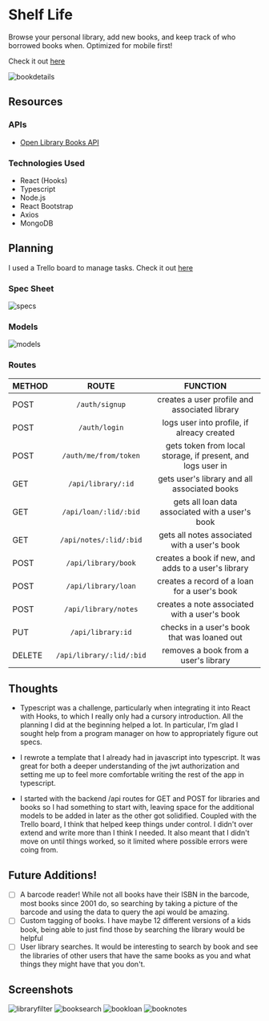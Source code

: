 # Shelf Life

Browse your personal library, add new books, and keep track of who borrowed books when. Optimized for mobile first!

Check it out [here](enigmatic-spring-36434.herokuapp.com)

![bookdetails](src/img/bookdetails.png)

## Resources

### APIs
- [Open Library Books API](https://openlibrary.org/dev/docs/api/books)

### Technologies Used
- React (Hooks)
- Typescript
- Node.js
- React Bootstrap
- Axios
- MongoDB

## Planning

I used a Trello board to manage tasks. Check it out [here](https://trello.com/b/FHCqVpD1/shelf-life) 

### Spec Sheet
![specs](src/img/SpecSheet.png)

### Models
![models](src/img/shelflifemodels.png)

### Routes
|METHOD| ROUTE| FUNCTION|
|:-----|:----:|:------:|
| POST | `/auth/signup` | creates a user profile and associated library |
| POST | `/auth/login` | logs user into profile, if alreacy created |
| POST | `/auth/me/from/token` | gets token from local storage, if present, and logs user in |
| GET  | `/api/library/:id` | gets user's library and all associated books |
| GET  | `/api/loan/:lid/:bid` | gets all loan data associated with a user's book |
| GET  | `/api/notes/:lid/:bid` | gets all notes associated with a user's book  |
| POST | `/api/library/book` | creates a book if new, and adds to a user's library |
| POST | `/api/library/loan`  | creates a record of a loan for a user's book  |
| POST | `/api/library/notes` | creates a note associated with a user's book  |
| PUT | `/api/library:id` | checks in a user's book that was loaned out |
| DELETE | `/api/library/:lid/:bid` | removes a book from a user's library |

## Thoughts

- Typescript was a challenge, particularly when integrating it into React with Hooks, to which I really only had a cursory introduction.  All the planning I did at the beginning helped a lot. In particular, I'm glad I sought help from a program manager on how to appropriately figure out specs.

- I rewrote a template that I already had in javascript into typescript. It was great for both a deeper understanding of the jwt authorization and setting me up to feel more comfortable writing the rest of the app in typescript.

- I started with the backend /api routes for GET and POST for libraries and books so I had something to start with, leaving space for the additional models to be added in later as the other got solidified. Coupled with the Trello board, I think that helped keep things under control. I didn't over extend and write more than I think I needed. It also meant that I didn't move on until things worked, so it limited where possible errors were coing from.

## Future Additions!
- [ ] A barcode reader! While not all books have their ISBN in the barcode, most books since 2001 do, so searching by taking a picture of the barcode and using the data to query the api would be amazing.
- [ ] Custom tagging of books. I have maybe 12 different versions of a kids book, being able to just find those by searching the library would be helpful
- [ ] User library searches. It would be interesting to search by book and see the libraries of other users that have the same books as you and what things they might have that you don't.

## Screenshots

![libraryfilter](src/img/libraryfilter.png) ![booksearch](src/img/booksearch.png) ![bookloan](src/img/bookloan.png) ![booknotes](src/img/booknotes.png)